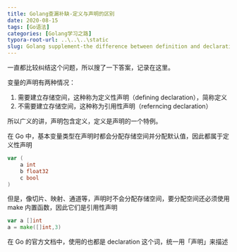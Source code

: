 ```yaml
---
title: Golang查漏补缺-定义与声明的区别
date: 2020-08-15
tags: [Go语法]
categories: [Golang学习之路]
typora-root-url: ..\..\..\static
slug: Golang supplement-the difference between definition and declaration
---
```


一直都比较纠结这个问题，所以搜了一下答案，记录在这里。

<!--more-->

变量的声明有两种情况：

1. 需要建立存储空间，这种称为定义性声明（defining declaration），简称定义
2. 不需要建立存储空间，这种称为引用性声明（referncing declaration）

所以广义的讲，声明包含定义，定义是声明的一个特例。

在 Go 中，基本变量类型在声明时都会分配存储空间并分配默认值，因此都属于定义性声明

```go
var (
	a int
    b float32
    c bool
)
```

但是，像切片、映射、通道等，声明时不会分配存储空间，要分配空间还必须使用 make 内置函数，因此它们是引用性声明

```go
var a []int
a = make([]int,3)
```

在 Go 的官方文档中，使用的也都是 declaration 这个词，统一用「声明」来描述

